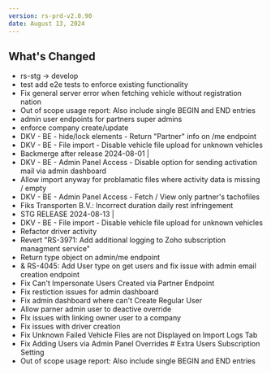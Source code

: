 ```yaml
---
version: rs-prd-v2.0.90
date: August 13, 2024
---
```


## What's Changed
* rs-stg -> develop
* test add e2e tests to enforce existing functionality
* Fix general server error when fetching vehicle without registration nation
* Out of scope usage report: Also include single BEGIN and END entries
* admin user endpoints for partners super admins
* enforce company create/update
* DKV - BE - hide/lock elements - Return "Partner" info on /me endpoint
* DKV - BE - File import - Disable vehicle file upload for unknown vehicles
* Backmerge after release 2024-08-01 |
* DKV - BE - Admin Panel Access - Disable option for sending activation mail via admin dashboard
* Allow import anyway for problamatic files where activity data is missing / empty
* DKV - BE - Admin Panel Access - Fetch / View only partner's tachofiles
* Fiks Transporten B.V.: Incorrect duration daily rest infringement
* STG RELEASE 2024-08-13 |
* DKV - BE - File import - Disable vehicle file upload for unknown vehicles
* Refactor driver activity
* Revert "RS-3971: Add additional logging to Zoho subscription managment service"
* Return type object on admin/me endpoint
* & RS-4045: Add User type on get users and fix issue with admin email creation endpoint
* Fix Can't Impersonate Users Created via Partner Endpoint
* Fix restiction issues for admin dashboard
* Fix admin dashboard where can't Create Regular User
* Allow parner admin user to deactive override
* FIx issues with linking owner user to a company
* Fix issues with driver creation
* Fix Unknown Failed Vehicle Files are not Displayed on Import Logs Tab
* Fix Adding Users via Admin Panel Overrides # Extra Users Subscription Setting
* Out of scope usage report: Also include single BEGIN and END entries